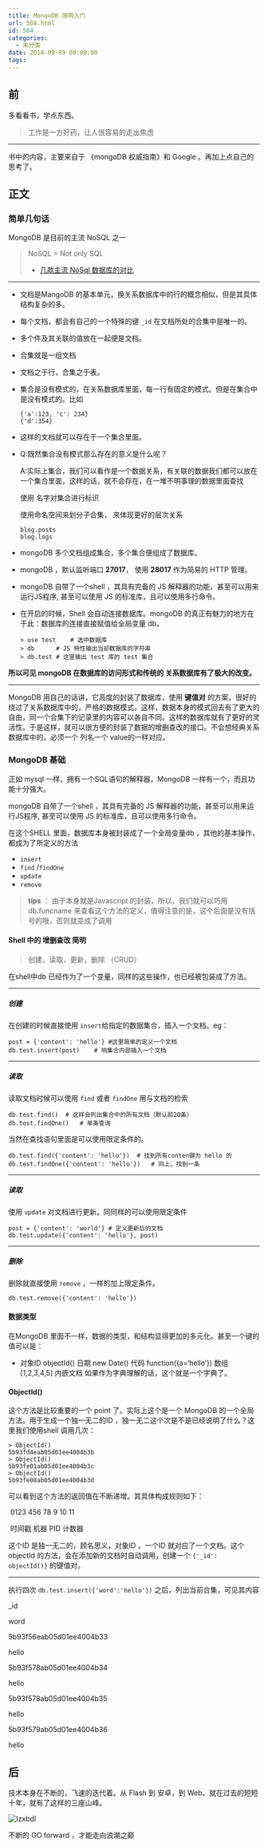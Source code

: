 ```yaml
---
title: MongoDB 简明入门
url: 504.html
id: 504
categories:
  - 未分类
date: 2018-09-09 00:00:00
tags:
---
```


前
-

多看看书，学点东西。

> 工作是一方好药，让人很容易的走出焦虑

* * *

书中的内容，主要来自于 《mongoDB 权威指南》和 Google 。再加上点自己的思考了。

正文
--

### 简单几句话

MongoDB 是目前的主流 NoSQL 之一

> NoSQL = Not only SQL
> 
> *   [几款主流 NoSql 数据库的对比](https://www.cnblogs.com/vajoy/p/5471308.html)

* * *

*   文档是MangoDB 的基本单元，换关系数据库中的行的概念相似，但是其具体结构复杂的多。
    
*   每个文档，都会有自己的一个特殊的键 `_id` 在文档所处的合集中是唯一的。
    
*   多个件及其关联的值放在一起便是文档。
    
*   合集就是一组文档
    
*   文档之于行，合集之于表。
    
*   集合是没有模式的，在关系数据库里面，每一行有固定的模式。但是在集合中是没有模式的。比如
    
        {'a':123, 'c': 234}
        {'d':354}
    
*   这样的文档就可以存在于一个集合里面。
    
*   Q:既然集合没有模式那么存在的意义是什么呢？
    
    A:实际上集合，我们可以看作是一个数据关系，有关联的数据我们都可以放在一个集合里面，这样的话，就不会存在，在一堆不明事理的数据里面查找
    
    使用 名字对集合进行标识
    
    使用命名空间来划分子合集， 来体现更好的层次关系
    
        blog.posts
        blog.logs
    
*   mongoDB 多个文档组成集合，多个集合便组成了数据库。
    
*   mongoDB ，默认监听端口 **27017**， 使用 **28017** 作为简易的 HTTP 管理。
    
*   mongoDB 自带了一个shell ，其具有完备的 JS 解释器的功能，甚至可以用来运行JS程序, 甚至可以使用 JS 的标准库，且可以使用多行命令。
    
*   在开启的时候，Shell 会自动连接数据库。mongoDB 的真正有魅力的地方在于此：数据库的连接直接赋值给全局变量 db。
    
        > use test    # 选中数据库
        > db      # JS 特性输出当却数据库的字符串
        > db.test # 这里输出 test 库的 test 集合
    

**所以可见 mongoDB 在数据库的访问形式和传统的 关系数据库有了极大的改变。**

* * *

MongoDB 用自己的话讲，它高度的封装了数据库，使用 **键值对** 的方案，很好的绕过了关系数据库中的，严格的数据模式。这样，数据本身的模式回去有了更大的自由，同一个合集下的记录里的内容可以各自不同。这样的数据库就有了更好的灵活性。于是这样，就可以很方便的封装了数据的增删查改的接口。不会想经典关系数据库中的，必须一个 列名一个 value的一样对应。

### MongoDB 基础

正如 mysql 一样，拥有一个SQL语句的解释器，MongoDB 一样有一个，而且功能十分强大。

mongoDB 自带了一个shell ，其具有完备的 JS 解释器的功能，甚至可以用来运行JS程序, 甚至可以使用 JS 的标准库，且可以使用多行命令。

在这个SHELL 里面，数据库本身被封装成了一个全局变量db ，其他的基本操作，都成为了所定义的方法

*   `insert`
*   `find` /`findOne`
*   `update`
*   `remove`

> **tips** ： 由于本身就是Javascript 的封装，所以，我们就可以巧用 db.funcname 来查看这个方法的定义，值得注意的是，这个后面是没有括号的哦，否则就变成了调用

#### Shell 中的 增删查改 简明

> 创建，读取，更新，删除 （CRUD）

在shell中db 已经作为了一个变量，同样的这些操作，也已经被包装成了方法。

* * *

##### 创建

在创建的时候直接使用 `insert`给指定的数据集合，插入一个文档。eg：

    post = {'content': 'hello'} #这里简单的定义一个文档
    db.test.insert(post)    # 响集合内部插入一个文档

* * *

##### 读取

读取文档时候可以使用 `find` 或者 `findOne` 用与文档的检索

    db.test.find()  # 这样会列出集合中的所有文档（默认前20条）
    db.test.findOne()   # 单条查询

当然在查找语句里面是可以使用限定条件的。

    db.test.find({'content': 'hello'})  # 找到所有conten键为 hello 的
    db.test.findOne({'content': 'hello'})   # 同上，找到一条

* * *

##### 读取

使用 `update` 对文档进行更新。同同样的可以使用限定条件

    post = {'content': 'world'} # 定义更新后的文档
    db.test.update({'content': 'hello'}, post)

* * *

##### 删除

删除就直接使用 `remove` ，一样的加上限定条件。

    db.test.remove({'content': 'hello'})

#### 数据类型

在MongoDB 里面不一样，数据的类型，和结构显得更加的多元化。甚至一个键的值可以是：

*   对象ID objectId() 日期 new Date() 代码 function({a=‘hello’}) 数组 \[1,2,3,4,5\] 内嵌文档 如果作为字典理解的话，这个就是一个字典了。

#### ObjectId()

这个方法是比较重要的一个 point 了。实际上这个是一个 MongoDB 的一个全局方法。用于生成一个独一无二的ID ，独一无二这个次是不是已经说明了什么？这里我们使用shell 调用几次：

    > ObjectId()
    5b93fd4eab05d01ee4004b3b
    > ObjectId()
    5b93fe01ab05d01ee4004b3c
    > ObjectId()
    5b93fe08ab05d01ee4004b3d

可以看到这个方法的返回值在不断递增。其具体构成规则如下：

​ 0123 456 78 9 10 11

​ 时间戳 机器 PID 计数器

这个ID 是独一无二的，顾名思义，对象ID ，一个ID 就对应了一个文档。这个 objectId 的方法，会在添加新的文档时自动调用，创建一个 `{'_id': objectId()}` 的键值对。

* * *

执行四次 `db.test.insert({'word':'hello'})` 之后，列出当前合集，可见其内容

_id

word

5b93f56eab05d01ee4004b33

hello

5b93f578ab05d01ee4004b34

hello

5b93f578ab05d01ee4004b35

hello

5b93f579ab05d01ee4004b36

hello

后
-

技术本身在不断的，飞速的迭代着。从 Flash 到 安卓，到 Web。就在过去的短短十年，就有了这样的三座山峰。

![lzxbdl](http://cdn.blog.ihuxu.com/wp-content/uploads/2018/05/530445922_1854089398_AE6F6133-239E-4ad9-8924-82A28BCC4A00.png)

不断的 GO forward ，才能走向浪潮之巅